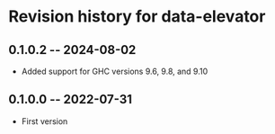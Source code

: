 # Revision history for data-elevator

## 0.1.0.2 -- 2024-08-02

* Added support for GHC versions 9.6, 9.8, and 9.10


## 0.1.0.0 -- 2022-07-31

* First version
